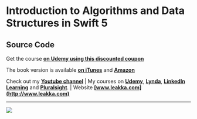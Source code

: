 # Introduction to Algorithms and Data Structures in Swift 5
## Source Code

Get the course **[on Udemy using this discounted coupon](https://www.udemy.com/introduction-to-algorithms-in-swift/?couponCode=BESTPRICE)**

The book version is available **[on iTunes](http://itunes.apple.com/us/book/id1345964250)** and **[Amazon](https://www.amazon.com/Introduction-Algorithms-Data-Structures-Swift-ebook/dp/B077D8MQ31)**

Check out my **[Youtube channel](https://www.youtube.com/c/swiftprogrammingtutorials)** | My courses on **[Udemy](https://www.udemy.com/user/karolynyisztor/)**, **[Lynda](https://www.lynda.com/Karoly-Nyisztor/9655357-1.html)**, **[LinkedIn Learning](https://www.linkedin.com/learning/instructors/karoly-nyisztor?u=2125562)** and **[Pluralsight](https://www.pluralsight.com/profile/author/karoly-nyisztor)**. | Website **[www.leakka.com](http://www.leakka.com)**

***
![](https://www.leakka.com/wp-content/uploads/2016/07/swifty.png) 
